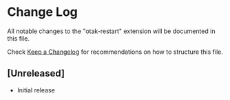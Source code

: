 # Change Log

All notable changes to the "otak-restart" extension will be documented in this file.

Check [Keep a Changelog](http://keepachangelog.com/) for recommendations on how to structure this file.

## [Unreleased]

- Initial release
